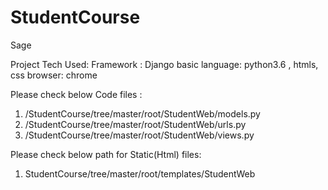 # StudentCourse
Sage

Project Tech Used: 
  Framework : Django
  basic language: python3.6 , htmls, css
  browser: chrome

Please check below Code files :
  1) /StudentCourse/tree/master/root/StudentWeb/models.py
  2) /StudentCourse/tree/master/root/StudentWeb/urls.py
  3) /StudentCourse/tree/master/root/StudentWeb/views.py

Please check below path for Static(Html) files: 
  1) StudentCourse/tree/master/root/templates/StudentWeb
